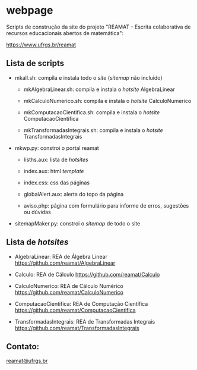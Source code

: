 # webpage

Scripts de construção da site do projeto "REAMAT - Escrita colaborativa de recursos educacionais abertos de matemática":

https://www.ufrgs.br/reamat

## Lista de scripts

* mkall.sh: compila e instala todo o _site_ (_sitemap_ não incluido)

	* mkAlgebraLinear.sh: compila e instala o _hotsite_ AlgebraLinear

	* mkCalculoNumerico.sh: compila e instala o _hotsite_ CalculoNumerico

	* mkComputacaoCientifica.sh: compila e instala o _hotsite_ ComputacaoCientifica

	* mkTransformadasIntegrais.sh: compila e instala o _hotsite_ TransformadasIntegrais

* mkwp.py: constroi o portal reamat

	* lisths.aux: lista de _hotsites_

	* index.aux: html _template_

	* index.css: css das páginas

	* globalAlert.aux: alerta do topo da página

	* aviso.php: página com formulário para informe de erros, sugestões ou dúvidas

* sitemapMaker.py: constroi o _sitemap_ de todo o site

## Lista de _hotsites_

* AlgebraLinear: REA de Álgebra Linear https://github.com/reamat/AlgebraLinear

* Calculo: REA de Cálculo https://github.com/reamat/Calculo

* CalculoNumerico: REA de Cálculo Numérico https://github.com/reamat/CalculoNumerico

* ComputacaoCientifica: REA de Computação Científica https://github.com/reamat/ComputacaoCientifica

* TransformadasIntegrais: REA de Transformadas Integrais https://github.com/reamat/TransformadasIntegrais

## Contato:

reamat@ufrgs.br
